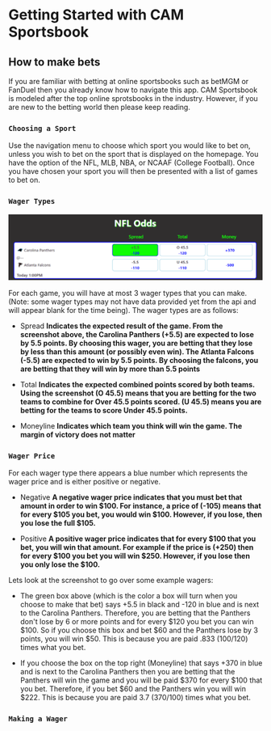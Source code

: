 # Getting Started with CAM Sportsbook

## How to make bets

If you are familiar with betting at online sportsbooks such as betMGM or FanDuel then you already know how to navigate this app. CAM Sportsbook is modeled after the top online sprotsbooks in the industry. However, if you are new to the betting world then please keep reading.

### `Choosing a Sport`

Use the navigation menu to choose which sport you would like to bet on, unless you wish to bet on the sport that is displayed on the homepage. You have the option of the NFL, MLB, NBA, or NCAAF (College Football). Once you have chosen your sport you will then be presented with a list of games to bet on.

### `Wager Types`

![Game Screenshot](./src/images/readMe/wager-type.png)

For each game, you will have at most 3 wager types that you can make. (Note: some wager types may not have data provided yet from the api and will appear blank for the time being). The wager types are as follows:

- Spread
  **Indicates the expected result of the game. From the screenshot above, the Carolina Panthers (+5.5) are expected to lose by 5.5 points. By choosing this wager, you are betting that they lose by less than this amount (or possibly even win). The Atlanta Falcons (-5.5) are expected to win by 5.5 points. By choosing the falcons, you are betting that they will win by more than 5.5 points**

- Total
  **Indicates the expected combined points scored by both teams. Using the screenshot (O 45.5) means that you are betting for the two teams to combine for Over 45.5 points scored. (U 45.5) means you are betting for the teams to score Under 45.5 points.**

- Moneyline
  **Indicates which team you think will win the game. The margin of victory does not matter**

### `Wager Price`

For each wager type there appears a blue number which represents the wager price and is either positive or negative.

- Negative
  **A negative wager price indicates that you must bet that amount in order to win $100. For instance, a price of (-105) means that for every $105 you bet, you would win $100. However, if you lose, then you lose the full $105.**

- Positive
  **A positive wager price indicates that for every $100 that you bet, you will win that amount. For example if the price is (+250) then for every $100 you bet you will win $250. However, if you lose then you only lose the $100.**

Lets look at the screenshot to go over some example wagers:

- The green box above (which is the color a box will turn when you choose to make that bet) says +5.5 in black and -120 in blue and is next to the Carolina Panthers. Therefore, you are betting that the Panthers don't lose by 6 or more points and for every $120 you bet you can win $100. So if you choose this box and bet $60 and the Panthers lose by 3 points, you will win $50. This is because you are paid .833 (100/120) times what you bet.

- If you choose the box on the top right (Moneyline) that says +370 in blue and is next to the Carolina Panthers then you are betting that the Panthers will win the game and you will be paid $370 for every $100 that you bet. Therefore, if you bet $60 and the Panthers win you will win $222. This is because you are paid 3.7 (370/100) times what you bet.

### `Making a Wager`
